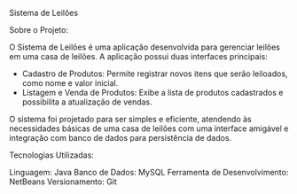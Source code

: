 Sistema de Leilões

Sobre o Projeto:

O Sistema de Leilões é uma aplicação desenvolvida para gerenciar leilões em uma casa de leilões. A aplicação possui duas interfaces principais:

- Cadastro de Produtos: Permite registrar novos itens que serão leiloados, como nome e valor inicial.
- Listagem e Venda de Produtos: Exibe a lista de produtos cadastrados e possibilita a atualização de vendas.

O sistema foi projetado para ser simples e eficiente, atendendo às necessidades básicas de uma casa de leilões com uma interface amigável e integração
com banco de dados para persistência de dados.

Tecnologias Utilizadas:

Linguagem: Java
Banco de Dados: MySQL
Ferramenta de Desenvolvimento: NetBeans
Versionamento: Git
